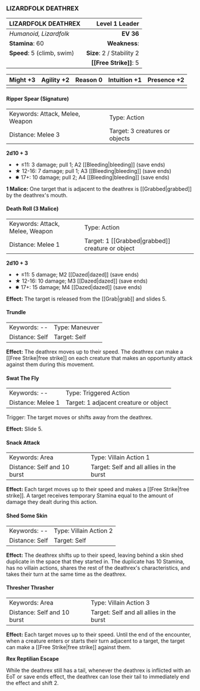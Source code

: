 ### LIZARDFOLK DEATHREX

| LIZARDFOLK DEATHREX        |        **Level 1 Leader** |
| :------------------------- | ------------------------: |
| *Humanoid, Lizardfolk*     |                 **EV 36** |
| **Stamina**: 60            |             **Weakness**: |
| **Speed**: 5 (climb, swim) | **Size**: 2 / Stability 2 |
|                            |    **[[Free Strike]]**: 5 |

| **Might** +3 | **Agility** +2 | **Reason** 0 | **Intuition** +1 | **Presence** +2 |
| ------------ | -------------- | ------------ | ---------------- | --------------- |
|              |                |              |                  |                 |

#### Ripper Spear (Signature)

|                                 |                                |
| :------------------------------ | :----------------------------- |
| Keywords: Attack, Melee, Weapon | Type: Action                   |
| Distance: Melee 3               | Target: 3 creatures or objects |

**2d10 + 3**

- ✦ ≤11: 3 damage; pull 1; A2 [[Bleeding|bleeding]] (save ends)
- ★ 12-16: 7 damage; pull 1; A3 [[Bleeding|bleeding]] (save ends)
- ✸ 17+: 10 damage; pull 2; A4 [[Bleeding|bleeding]] (save ends)

**1 Malice:** One target that is adjacent to the deathrex is [[Grabbed|grabbed]] by the deathrex's mouth.

#### Death Roll (3 Malice)

|                                 |                                                   |
| :------------------------------ | :------------------------------------------------ |
| Keywords: Attack, Melee, Weapon | Type: Action                                      |
| Distance: Melee 1               | Target: 1 [[Grabbed\|grabbed]] creature or object |

**2d10 + 3**

- ✦ ≤11: 5 damage; M2 [[Dazed|dazed]] (save ends)
- ★ 12-16: 10 damage; M3 [[Dazed|dazed]] (save ends)
- ✸ 17+: 15 damage; M4 [[Dazed|dazed]] (save ends)

**Effect:** The target is released from the [[Grab|grab]] and slides 5.

#### Trundle

|                |                |
| :------------- | :------------- |
| Keywords: --   | Type: Maneuver |
| Distance: Self | Target: Self   |

**Effect:** The deathrex moves up to their speed. The deathrex can make a [[Free Strike|free strike]] on each creature that makes an opportunity attack against them during this movement.

#### Swat The Fly

|                   |                                       |
| :---------------- | :------------------------------------ |
| Keywords: --      | Type: Triggered Action                |
| Distance: Melee 1 | Target: 1 adjacent creature or object |

Trigger: The target moves or shifts away from the deathrex.

**Effect:** Slide 5.

#### Snack Attack

|                             |                                          |
| :-------------------------- | :--------------------------------------- |
| Keywords: Area              | Type: Villain Action 1                   |
| Distance: Self and 10 burst | Target: Self and all allies in the burst |

**Effect:** Each target moves up to their speed and makes a [[Free Strike|free strike]]. A target receives temporary Stamina equal to the amount of damage they dealt during this action.

#### Shed Some Skin

|                |                        |
| :------------- | :--------------------- |
| Keywords: --   | Type: Villain Action 2 |
| Distance: Self | Target: Self           |

**Effect:** The deathrex shifts up to their speed, leaving behind a skin shed duplicate in the space that they started in. The duplicate has 10 Stamina, has no villain actions, shares the rest of the deathrex's characteristics, and takes their turn at the same time as the deathrex.

#### Thresher Thrasher

|                             |                                          |
| :-------------------------- | :--------------------------------------- |
| Keywords: Area              | Type: Villain Action 3                   |
| Distance: Self and 10 burst | Target: Self and all allies in the burst |

**Effect:** Each target moves up to their speed. Until the end of the encounter, when a creature enters or starts their turn adjacent to a target, the target can make a [[Free Strike|free strike]] against them.

**Rex Reptilian Escape**

While the deathrex still has a tail, whenever the deathrex is inflicted with an EoT or save ends effect, the deathrex can lose their tail to immediately end the effect and shift 2.
